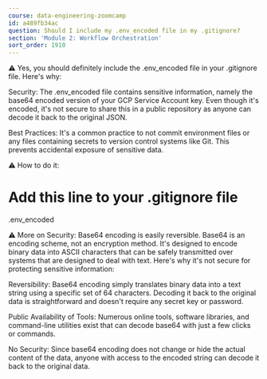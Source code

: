```yaml
---
course: data-engineering-zoomcamp
id: a489fb34ac
question: Should I include my .env_encoded file in my .gitignore?
section: 'Module 2: Workflow Orchestration'
sort_order: 1910
---
```


⚠️ Yes, you should definitely include the .env_encoded file in your .gitignore file. Here's why:

Security: The .env_encoded file contains sensitive information, namely the base64 encoded version of your GCP Service Account key. Even though it's encoded, it's not secure to share this in a public repository as anyone can decode it back to the original JSON.

Best Practices: It's a common practice to not commit environment files or any files containing secrets to version control systems like Git. This prevents accidental exposure of sensitive data.

⚠️ How to do it:
# Add this line to your .gitignore file
.env_encoded

⚠️ More on Security:
Base64 encoding is easily reversible. Base64 is an encoding scheme, not an encryption method. It's designed to encode binary data into ASCII characters that can be safely transmitted over systems that are designed to deal with text. Here's why it's not secure for protecting sensitive information:

Reversibility: Base64 encoding simply translates binary data into a text string using a specific set of 64 characters. Decoding it back to the original data is straightforward and doesn't require any secret key or password.

Public Availability of Tools: Numerous online tools, software libraries, and command-line utilities exist that can decode base64 with just a few clicks or commands.

No Security: Since base64 encoding does not change or hide the actual content of the data, anyone with access to the encoded string can decode it back to the original data.

